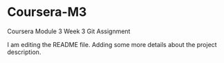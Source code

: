 # Coursera-M3
Coursera Module 3 Week 3 Git Assignment

I am editing the README file. Adding some more details about the project description.
